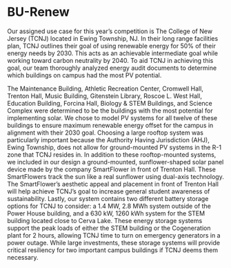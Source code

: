 # BU-Renew
Our assigned use case for this year’s competition is The College of New Jersey (TCNJ) located in Ewing Township, NJ. In their long range facilities plan, TCNJ outlines their goal of using renewable energy for 50% of their energy needs by 2030. This acts as an achievable intermediate goal while working toward carbon neutrality by 2040. To aid TCNJ in achieving this goal, our team thoroughly analyzed energy audit documents to determine which buildings on campus had the most PV potential.

The Maintenance Building, Athletic Recreation Center, Cromwell Hall, Trenton Hall, Music Building, Gitenstein Library, Roscoe L. West Hall, Education Building, Forcina Hall, Biology & STEM Buildings, and Science Complex were determined to be the buildings with the most potential for implementing solar. We chose to model PV systems for all twelve of these buildings to ensure maximum renewable energy offset for the campus in alignment with their 2030 goal. Choosing a large rooftop system was particularly important because the Authority Having Jurisdiction (AHJ), Ewing Township, does not allow for ground-mounted PV systems in the R-1 zone that TCNJ resides in. In addition to these rooftop-mounted systems, we included in our design a ground-mounted, sunflower-shaped solar panel device made by the company SmartFlower in front of Trenton Hall. These SmartFlowers track the sun like a real sunflower using dual-axis technology. The SmartFlower’s aesthetic appeal and placement in front of Trenton Hall will help achieve TCNJ’s goal to increase general student awareness of sustainability. Lastly, our system contains two different battery storage options for TCNJ to consider: a 1.4 MW, 2.8 MWh system outside of the Power House building, and a 630 kW, 1260 kWh system for the STEM building located close to Cerva Lake. These energy storage systems support the peak loads of either the STEM building or the Cogeneration plant for 2 hours, allowing TCNJ time to turn on emergency generators in a power outage. While large investments, these storage systems will provide critical resiliency for two important campus buildings if TCNJ deems them necessary.
